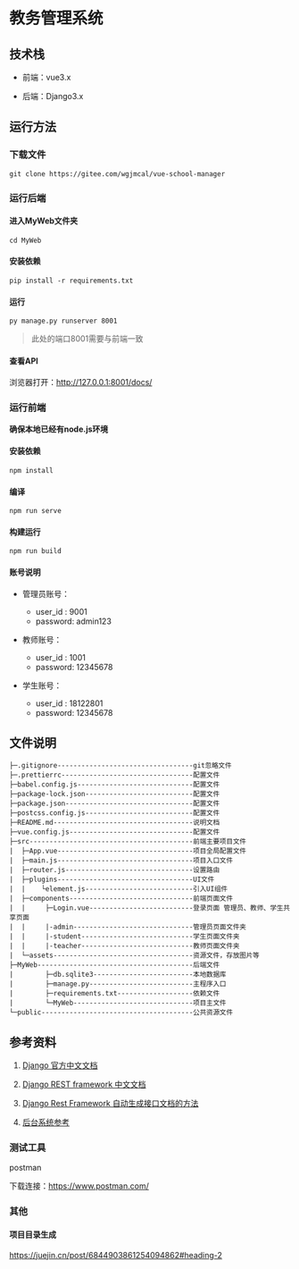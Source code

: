 # 教务管理系统

## 技术栈

- 前端：vue3.x

- 后端：Django3.x

## 运行方法

### 下载文件
```
git clone https://gitee.com/wgjmcal/vue-school-manager
```
### 运行后端

#### 进入MyWeb文件夹
```
cd MyWeb
```
#### 安装依赖

```
pip install -r requirements.txt
```
#### 运行

```
py manage.py runserver 8001
```
> 此处的端口8001需要与前端一致

#### 查看API

浏览器打开：http://127.0.0.1:8001/docs/


### 运行前端

**确保本地已经有node.js环境**

#### 安装依赖
```
npm install
```

#### 编译
```
npm run serve
```

#### 构建运行
```
npm run build
```
#### 账号说明

- 管理员账号：
    - user_id : 9001
    - password: admin123

- 教师账号：
    - user_id : 1001
    - password: 12345678

- 学生账号：
    - user_id : 18122801
    - password: 12345678

## 文件说明
```
├─.gitignore----------------------------------git忽略文件
├─.prettierrc---------------------------------配置文件
├─babel.config.js-----------------------------配置文件
├─package-lock.json---------------------------配置文件
├─package.json--------------------------------配置文件
├─postcss.config.js---------------------------配置文件
├─README.md-----------------------------------说明文档
├─vue.config.js-------------------------------配置文件
├─src-----------------------------------------前端主要项目文件
|  ├─App.vue----------------------------------项目全局配置文件
|  ├─main.js----------------------------------项目入口文件
|  ├─router.js--------------------------------设置路由
|  ├─plugins----------------------------------UI文件
|  |    └element.js---------------------------引入UI组件
|  ├─components-------------------------------前端页面文件
|  |     ├─Login.vue--------------------------登录页面 管理员、教师、学生共享页面
|  |     |-admin------------------------------管理员页面文件夹
|  |     |-student----------------------------学生页面文件夹
|  |     |-teacher----------------------------教师页面文件夹
|  └─assets-----------------------------------资源文件，存放图片等
├─MyWeb---------------------------------------后端文件
|        ├─db.sqlite3-------------------------本地数据库
|        ├─manage.py--------------------------主程序入口
|        ├─requirements.txt-------------------依赖文件
|        └─MyWeb------------------------------项目主文件
└─public--------------------------------------公共资源文件
````
## 参考资料

1. [Django 官方中文文档](https://docs.djangoproject.com/zh-hans/3.2/)

2. [Django REST framework 中文文档](https://q1mi.github.io/Django-REST-framework-documentation/)

3. [Django Rest Framework 自动生成接口文档的方法](https://cloud.tencent.com/developer/article/1632466)

4. [后台系统参考](http://gl.timemeetyou.com/#/login)

### 测试工具
postman

下载连接：https://www.postman.com/


### 其他

#### 项目目录生成
https://juejin.cn/post/6844903861254094862#heading-2

